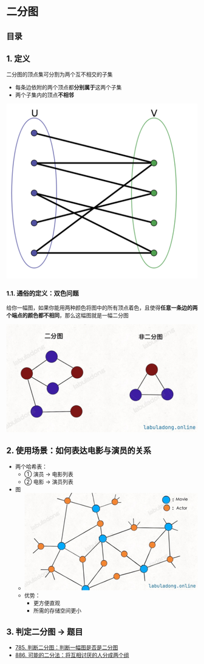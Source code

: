 
# 二分图


## 目录
<!-- toc -->
 ## 1. 定义 

二分图的顶点集可分割为两个互不相交的子集
- 每条边依附的两个顶点都**分别属于**这两个子集
- 两个子集内的顶点**不相邻**

![图片&文件](./files/20250117-8.png)

### 1.1. 通俗的定义：双色问题

给你一幅图，如果你能用两种颜色将图中的所有顶点着色，且使得**任意一条边的两个端点的颜色都不相同**，那么这幅图就是一幅二分图

![图片&文件](./files/20250117-9.png)

## 2. 使用场景：如何表达电影与演员的关系

- 两个哈希表：
	- ① 演员 → 电影列表
	- ② 电影 → 演员列表
- 图
	- ![图片&文件](./files/20250117-11.png)
	- 优势：
		- 更方便直观
		- 所需的存储空间更小

## 3. 判定二分图 →  题目

- [785. 判断二分图：判断一幅图是否是二分图](/post/ygjquAxG.html)
- [886. 可能的二分法：将互相讨厌的人分成两个组](/post/Qi1XTwz2.html)

